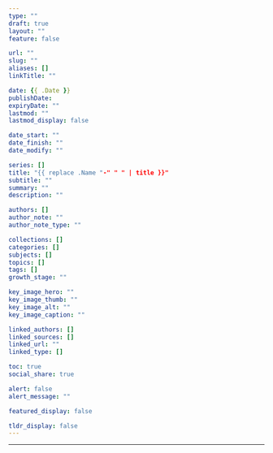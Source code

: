 ```yaml
---
type: ""
draft: true
layout: ""
feature: false

url: ""
slug: "" 
aliases: []
linkTitle: ""

date: {{ .Date }}
publishDate:
expiryDate: ""
lastmod: ""
lastmod_display: false

date_start: ""
date_finish: ""
date_modify: ""

series: []
title: "{{ replace .Name "-" " " | title }}"
subtitle: ""
summary: ""
description: ""

authors: []
author_note: ""
author_note_type: ""

collections: []
categories: []
subjects: []
topics: []
tags: []
growth_stage: ""

key_image_hero: ""
key_image_thumb: ""
key_image_alt: ""
key_image_caption: ""

linked_authors: []
linked_sources: []
linked_url: ""
linked_type: []

toc: true
social_share: true

alert: false
alert_message: ""

featured_display: false

tldr_display: false
---
```

---

